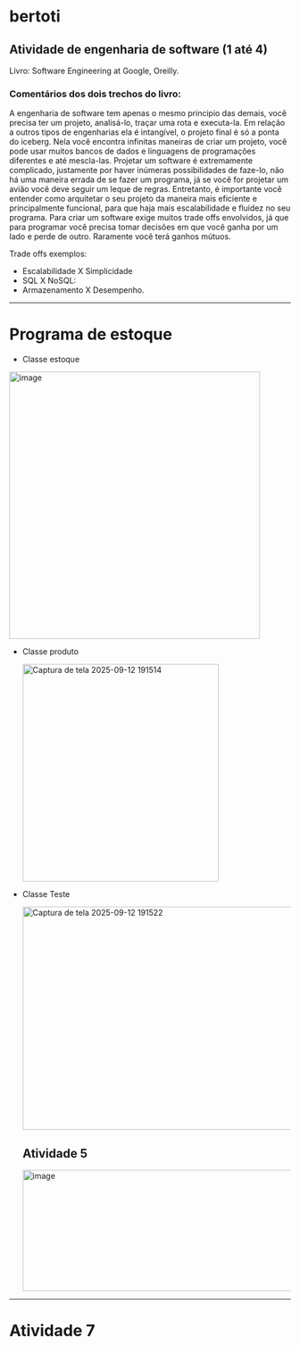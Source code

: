 # bertoti


## Atividade de engenharia de software (1 até 4)

 Livro: 
Software Engineering at Google, Oreilly.

### Comentários dos dois trechos do livro:
 
 A engenharia de software tem apenas o mesmo principio das demais, você 
precisa ter um projeto, analisá-lo, traçar uma rota e executa-la. Em relação 
a outros tipos de engenharias ela é intangível, o projeto final é só a ponta 
do iceberg. Nela você encontra infinitas maneiras de criar um projeto, você 
pode usar muitos bancos de dados e linguagens de programações 
diferentes e até mescla-las. 
Projetar um software é extremamente complicado, justamente por haver 
inúmeras possibilidades de faze-lo, não há uma maneira errada de se fazer 
um programa, já se você for projetar um avião você deve seguir um leque 
de regras. Entretanto, é importante você entender como arquitetar o seu 
projeto da maneira mais eficiente e principalmente funcional, para que haja 
mais escalabilidade e fluidez no seu programa. 
Para criar um software exige muitos trade offs envolvidos, já que para 
programar você precisa tomar decisões em que você ganha por um lado e 
perde de outro. Raramente você terá ganhos mútuos. 


Trade offs exemplos:

- Escalabilidade X Simplicidade
- SQL X NoSQL
- Armazenamento X Desempenho.

---

  # Programa de estoque
  
- Classe estoque

<img width="449" height="479" alt="image" src="https://github.com/user-attachments/assets/f3a88a49-7901-4500-809c-7d401418d8c7" />

- Classe produto

  <img width="351" height="390" alt="Captura de tela 2025-09-12 191514" src="https://github.com/user-attachments/assets/675143e4-44b9-4465-a058-3a24ce4ccb8b" />

- Classe Teste

  <img width="510" height="400" alt="Captura de tela 2025-09-12 191522" src="https://github.com/user-attachments/assets/72e235a0-e3a8-4c72-93b3-b294797e2c8f" />

  ## Atividade 5
  
  <img width="567" height="217" alt="image" src="https://github.com/user-attachments/assets/46ee4967-77da-4152-9e2b-879117d288f3" />


---
# Atividade 7
